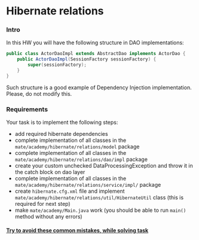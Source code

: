 # Hibernate relations

### Intro

In this HW you will have the following structure in DAO implementations:
```java
public class ActorDaoImpl extends AbstractDao implements ActorDao {
    public ActorDaoImpl(SessionFactory sessionFactory) {
        super(sessionFactory);
    }
}
```
Such structure is a good example of Dependency Injection implementation. Please, do not modify this.

### Requirements

Your task is to implement the following steps:
- add required hibernate dependencies
- complete implementation of all classes in the `mate/academy/hibernate/relations/model` package
- complete implementation of all classes in the `mate/academy/hibernate/relations/dao/impl` package
- create your custom unchecked DataProcessingException and throw it in the catch block on dao layer
- complete implementation of all classes in the `mate/academy/hibernate/relations/service/impl/` package
- create `hibernate.cfg.xml` file and implement `mate/academy/hibernate/relations/util/HibernateUtil` class (this is required for next step)
- make `mate/academy/Main.java` work (you should be able to run `main()` method without any errors)

#### [Try to avoid these common mistakes, while solving task](https://mate-academy.github.io/jv-program-common-mistakes/hibernate/relations/relations_checklist)
